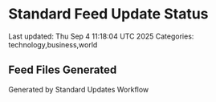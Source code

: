 # Standard Feed Update Status
Last updated: Thu Sep  4 11:18:04 UTC 2025
Categories: technology,business,world

## Feed Files Generated

Generated by Standard Updates Workflow
